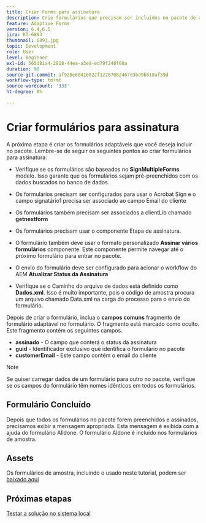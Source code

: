 ```yaml
---
title: Criar Forms para assinatura
description: Crie formulários que precisam ser incluídos no pacote de assinatura.
feature: Adaptive Forms
version: 6.4,6.5
jira: KT-6893
thumbnail: 6893.jpg
topic: Development
role: User
level: Beginner
exl-id: 565d81a4-2918-44ea-a3e9-ed79f246f08a
duration: 98
source-git-commit: af928e60410022f12207082467d3bd9b818af59d
workflow-type: tm+mt
source-wordcount: '333'
ht-degree: 0%

---
```


# Criar formulários para assinatura

A próxima etapa é criar os formulários adaptáveis que você deseja incluir no pacote. Lembre-se de seguir os seguintes pontos ao criar formulários para assinatura:

* Verifique se os formulários são baseados no **SignMultipleForms** modelo. Isso garante que os formulários sejam pré-preenchidos com os dados buscados no banco de dados.

* Os formulários precisam ser configurados para usar o Acrobat Sign e o campo signatário1 precisa ser associado ao campo Email do cliente
* Os formulários também precisam ser associados a clientLib chamado **getnextform**
* Os formulários precisam usar o componente Etapa de assinatura.
* O formulário também deve usar o formato personalizado **Assinar vários formulários** componente. Este componente permite navegar até o próximo formulário para entrar no pacote.
* O envio do formulário deve ser configurado para acionar o workflow do AEM **Atualizar Status da Assinatura**
* Verifique se o Caminho do arquivo de dados está definido como **Dados.xml**. Isso é muito importante, pois o código de amostra procura um arquivo chamado Data.xml na carga do processo para o envio do formulário.

Depois de criar o formulário, inclua o **campos comuns** fragmento de formulário adaptável no formulário. O fragmento está marcado como oculto. Este fragmento contém os seguintes campos.

* **assinado** - O campo que conterá o status da assinatura
* **guid** - Identificador exclusivo que identifica o formulário no pacote
* **customerEmail** - Este campo contém o email do cliente



>[!NOTE]
>Se quiser carregar dados de um formulário para outro no pacote, verifique se os campos do formulário têm nomes idênticos em todos os formulários.

## Formulário Concluído

Depois que todos os formulários no pacote forem preenchidos e assinados, precisamos exibir a mensagem apropriada. Esta mensagem é exibida com a ajuda do formulário Alldone. O formulário Aldone é incluído nos formulários de amostra.

## Assets

Os formulários de amostra, incluindo o usado neste tutorial, podem ser [baixado aqui](assets/forms-for-signing.zip)

## Próximas etapas

[Testar a solução no sistema local](./testing-and-trouble-shooting.md)
